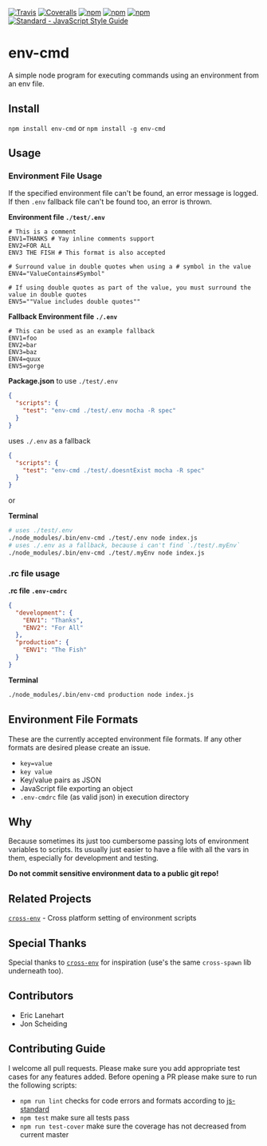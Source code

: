 [![Travis](https://img.shields.io/travis/toddbluhm/env-cmd.svg)](https://travis-ci.org/toddbluhm/env-cmd)
[![Coveralls](https://img.shields.io/coveralls/toddbluhm/env-cmd.svg)](https://coveralls.io/github/toddbluhm/env-cmd)
[![npm](https://img.shields.io/npm/v/env-cmd.svg?maxAge=86400)](https://www.npmjs.com/package/env-cmd)
[![npm](https://img.shields.io/npm/dm/env-cmd.svg?maxAge=86400)](https://www.npmjs.com/package/env-cmd)
[![npm](https://img.shields.io/npm/l/env-cmd.svg?maxAge=2592000)](https://www.npmjs.com/package/env-cmd)
[![Standard - JavaScript Style Guide](https://img.shields.io/badge/code%20style-standard-brightgreen.svg)](http://standardjs.com/)

# env-cmd
A simple node program for executing commands using an environment from an env file.

## Install
`npm install env-cmd` or `npm install -g env-cmd`

## Usage

### Environment File Usage

If the specified environment file can't be found, an error message is logged.  
If then `.env` fallback file can't be found too, an error is thrown.

**Environment file `./test/.env`**
```
# This is a comment
ENV1=THANKS # Yay inline comments support
ENV2=FOR ALL
ENV3 THE FISH # This format is also accepted

# Surround value in double quotes when using a # symbol in the value
ENV4="ValueContains#Symbol"

# If using double quotes as part of the value, you must surround the value in double quotes
ENV5=""Value includes double quotes""
```
**Fallback Environment file `./.env`**
```
# This can be used as an example fallback
ENV1=foo
ENV2=bar
ENV3=baz
ENV4=quux
ENV5=gorge
```

**Package.json**
to use `./test/.env`
```json
{
  "scripts": {
    "test": "env-cmd ./test/.env mocha -R spec"
  }
}
```

uses `./.env` as a fallback
```json
{
  "scripts": {
    "test": "env-cmd ./test/.doesntExist mocha -R spec"
  }
}
```
or

**Terminal**
```sh
# uses ./test/.env
./node_modules/.bin/env-cmd ./test/.env node index.js
# uses ./.env as a fallback, because i can't find `./test/.myEnv`
./node_modules/.bin/env-cmd ./test/.myEnv node index.js
```


### .rc file usage

**.rc file `.env-cmdrc`**

```json
{
  "development": {
    "ENV1": "Thanks",
    "ENV2": "For All"
  },
  "production": {
    "ENV1": "The Fish"
  }
}
```

**Terminal**
```sh
./node_modules/.bin/env-cmd production node index.js
```

## Environment File Formats

These are the currently accepted environment file formats. If any other formats are desired please create an issue.
- `key=value`
- `key value`
- Key/value pairs as JSON
- JavaScript file exporting an object
- `.env-cmdrc` file (as valid json) in execution directory

## Why

Because sometimes its just too cumbersome passing lots of environment variables to scripts. Its usually just easier to have a file with all the vars in them, especially for development and testing.

**Do not commit sensitive environment data to a public git repo!**

## Related Projects

[`cross-env`](https://github.com/kentcdodds/cross-env) - Cross platform setting of environment scripts

## Special Thanks

Special thanks to [`cross-env`](https://github.com/kentcdodds/cross-env) for inspiration (use's the same `cross-spawn` lib underneath too).

## Contributors

- Eric Lanehart
- Jon Scheiding

## Contributing Guide
I welcome all pull requests. Please make sure you add appropriate test cases for any features added. Before opening a PR please make sure to run the following scripts:

- `npm run lint` checks for code errors and formats according to [js-standard](https://github.com/feross/standard)
- `npm test` make sure all tests pass
- `npm run test-cover` make sure the coverage has not decreased from current master

